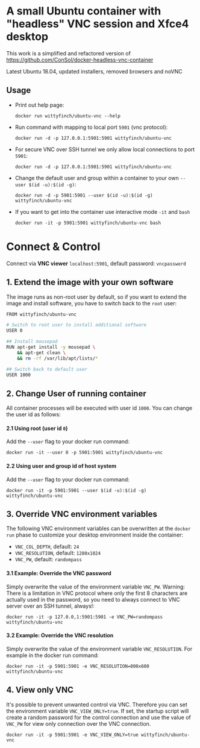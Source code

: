 # A small Ubuntu container with "headless" VNC session and Xfce4 desktop

This work is a simplified and refactored version of https://github.com/ConSol/docker-headless-vnc-container

Latest Ubuntu 18.04, updated installers, removed browsers and noVNC

## Usage
- Print out help page:

      docker run wittyfinch/ubuntu-vnc --help


- Run command with mapping to local port `5901` (vnc protocol):

      docker run -d -p 127.0.0.1:5901:5901 wittyfinch/ubuntu-vnc


- For secure VNC over SSH tunnel we only allow local connections to port `5901`:

      docker run -d -p 127.0.0.1:5901:5901 wittyfinch/ubuntu-vnc


- Change the default user and group within a container to your own `--user $(id -u):$(id -g)`:

      docker run -d -p 5901:5901 --user $(id -u):$(id -g) wittyfinch/ubuntu-vnc


- If you want to get into the container use interactive mode `-it` and `bash`

      docker run -it -p 5901:5901 wittyfinch/ubuntu-vnc bash


# Connect & Control

Connect via __VNC viewer__ `localhost:5901`, default password: `vncpassword`


## 1. Extend the image with your own software
The image runs as non-root user by default, so if you want to extend the image and install software, you have to switch back to the `root` user:

```bash
FROM wittyfinch/ubuntu-vnc

# Switch to root user to install additional software
USER 0

## Install mousepad
RUN apt-get install -y mousepad \
    && apt-get clean \
    && rm -rf /var/lib/apt/lists/*

## Switch back to default user
USER 1000
```


## 2. Change User of running container

All container processes will be executed with user id `1000`. You can change the user id as follows:


#### 2.1 Using root (user id `0`)
Add the `--user` flag to your docker run command:

    docker run -it --user 0 -p 5901:5901 wittyfinch/ubuntu-vnc


#### 2.2 Using user and group id of host system
Add the `--user` flag to your docker run command:

    docker run -it -p 5901:5901 --user $(id -u):$(id -g) wittyfinch/ubuntu-vnc


## 3. Override VNC environment variables
The following VNC environment variables can be overwritten at the `docker run` phase to customize your desktop environment inside the container:
* `VNC_COL_DEPTH`, default: `24`
* `VNC_RESOLUTION`, default: `1280x1024`
* `VNC_PW`, default: `randompass`


#### 3.1 Example: Override the VNC password
Simply overwrite the value of the environment variable `VNC_PW`. Warning: There is a limitation in VNC protocol where only the first 8 characters are actually used in the password, so you need to always connect to VNC server over an SSH tunnel, always!:

    docker run -it -p 127.0.0,1:5901:5901 -e VNC_PW=randompass wittyfinch/ubuntu-vnc


#### 3.2 Example: Override the VNC resolution
Simply overwrite the value of the environment variable `VNC_RESOLUTION`. For example in the docker run command:

    docker run -it -p 5901:5901 -e VNC_RESOLUTION=800x600 wittyfinch/ubuntu-vnc


## 4. View only VNC
It's possible to prevent unwanted control via VNC. Therefore you can set the environment variable `VNC_VIEW_ONLY=true`. If set, the startup script will create a random password for the control connection and use the value of `VNC_PW` for view only connection over the VNC connection.

    docker run -it -p 5901:5901 -e VNC_VIEW_ONLY=true wittyfinch/ubuntu-vnc